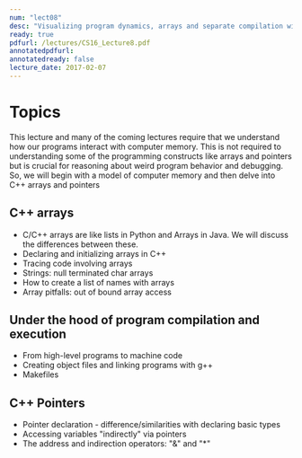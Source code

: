 ```yaml
---
num: "lect08"
desc: "Visualizing program dynamics, arrays and separate compilation with makefiles "
ready: true
pdfurl: /lectures/CS16_Lecture8.pdf
annotatedpdfurl: 
annotatedready: false
lecture_date: 2017-02-07 
---
```


# Topics
This lecture and many of the coming lectures require that we understand how our programs interact with computer memory. This is not required to understanding some of the programming constructs like arrays and pointers but is crucial for reasoning about weird program behavior and debugging. So, we will begin with a model of computer memory and then delve into C++ arrays and pointers

## C++ arrays
* C/C++ arrays are like lists in Python and Arrays in Java. We will discuss the differences between these.
* Declaring and initializing arrays in C++
* Tracing code involving arrays
* Strings: null terminated char arrays
* How to create a list of names with arrays
* Array pitfalls: out of bound array access



## Under the hood of program compilation and execution
* From high-level programs to machine code
* Creating object files and linking programs with g++
* Makefiles

## C++ Pointers 

* Pointer declaration - difference/similarities with declaring basic types
* Accessing variables "indirectly" via pointers
* The address and indirection operators: "&" and "*"







